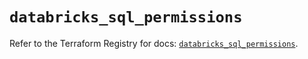 # `databricks_sql_permissions`

Refer to the Terraform Registry for docs: [`databricks_sql_permissions`](https://registry.terraform.io/providers/databricks/databricks/1.58.0/docs/resources/sql_permissions).
